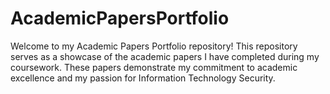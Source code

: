 # AcademicPapersPortfolio
Welcome to my Academic Papers Portfolio repository! This repository serves as a showcase of the academic papers I have completed during my coursework. These papers demonstrate my commitment to academic excellence and my passion for Information Technology Security. 
